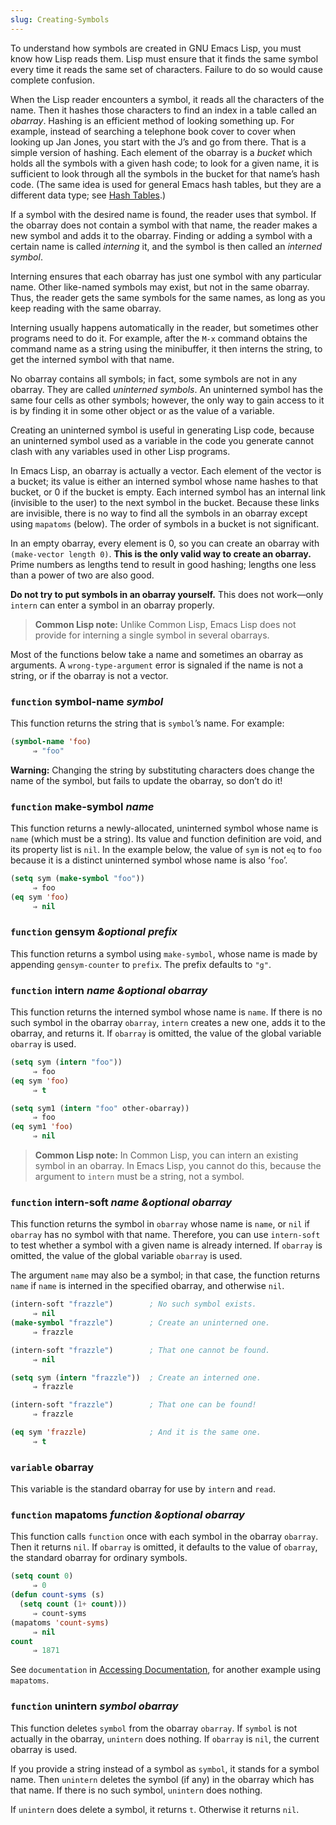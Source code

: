 ```yaml
---
slug: Creating-Symbols
---
```


To understand how symbols are created in GNU Emacs Lisp, you must know how Lisp reads them. Lisp must ensure that it finds the same symbol every time it reads the same set of characters. Failure to do so would cause complete confusion.

When the Lisp reader encounters a symbol, it reads all the characters of the name. Then it hashes those characters to find an index in a table called an *obarray*. Hashing is an efficient method of looking something up. For example, instead of searching a telephone book cover to cover when looking up Jan Jones, you start with the J’s and go from there. That is a simple version of hashing. Each element of the obarray is a *bucket* which holds all the symbols with a given hash code; to look for a given name, it is sufficient to look through all the symbols in the bucket for that name’s hash code. (The same idea is used for general Emacs hash tables, but they are a different data type; see [Hash Tables](/docs/elisp/Hash-Tables).)

If a symbol with the desired name is found, the reader uses that symbol. If the obarray does not contain a symbol with that name, the reader makes a new symbol and adds it to the obarray. Finding or adding a symbol with a certain name is called *interning* it, and the symbol is then called an *interned symbol*.

Interning ensures that each obarray has just one symbol with any particular name. Other like-named symbols may exist, but not in the same obarray. Thus, the reader gets the same symbols for the same names, as long as you keep reading with the same obarray.

Interning usually happens automatically in the reader, but sometimes other programs need to do it. For example, after the `M-x` command obtains the command name as a string using the minibuffer, it then interns the string, to get the interned symbol with that name.

No obarray contains all symbols; in fact, some symbols are not in any obarray. They are called *uninterned symbols*. An uninterned symbol has the same four cells as other symbols; however, the only way to gain access to it is by finding it in some other object or as the value of a variable.

Creating an uninterned symbol is useful in generating Lisp code, because an uninterned symbol used as a variable in the code you generate cannot clash with any variables used in other Lisp programs.

In Emacs Lisp, an obarray is actually a vector. Each element of the vector is a bucket; its value is either an interned symbol whose name hashes to that bucket, or 0 if the bucket is empty. Each interned symbol has an internal link (invisible to the user) to the next symbol in the bucket. Because these links are invisible, there is no way to find all the symbols in an obarray except using `mapatoms` (below). The order of symbols in a bucket is not significant.

In an empty obarray, every element is 0, so you can create an obarray with `(make-vector length 0)`. **This is the only valid way to create an obarray.** Prime numbers as lengths tend to result in good hashing; lengths one less than a power of two are also good.

**Do not try to put symbols in an obarray yourself.** This does not work—only `intern` can enter a symbol in an obarray properly.

> **Common Lisp note:** Unlike Common Lisp, Emacs Lisp does not provide for interning a single symbol in several obarrays.

Most of the functions below take a name and sometimes an obarray as arguments. A `wrong-type-argument` error is signaled if the name is not a string, or if the obarray is not a vector.

### <span className="tag function">`function`</span> **symbol-name** *symbol*

This function returns the string that is `symbol`’s name. For example:

```lisp
(symbol-name 'foo)
     ⇒ "foo"
```

**Warning:** Changing the string by substituting characters does change the name of the symbol, but fails to update the obarray, so don’t do it!

### <span className="tag function">`function`</span> **make-symbol** *name*

This function returns a newly-allocated, uninterned symbol whose name is `name` (which must be a string). Its value and function definition are void, and its property list is `nil`. In the example below, the value of `sym` is not `eq` to `foo` because it is a distinct uninterned symbol whose name is also ‘`foo`’.

```lisp
(setq sym (make-symbol "foo"))
     ⇒ foo
(eq sym 'foo)
     ⇒ nil
```

### <span className="tag function">`function`</span> **gensym** *\&optional prefix*

This function returns a symbol using `make-symbol`, whose name is made by appending `gensym-counter` to `prefix`. The prefix defaults to `"g"`.

### <span className="tag function">`function`</span> **intern** *name \&optional obarray*

This function returns the interned symbol whose name is `name`. If there is no such symbol in the obarray `obarray`, `intern` creates a new one, adds it to the obarray, and returns it. If `obarray` is omitted, the value of the global variable `obarray` is used.

```lisp
(setq sym (intern "foo"))
     ⇒ foo
(eq sym 'foo)
     ⇒ t

(setq sym1 (intern "foo" other-obarray))
     ⇒ foo
(eq sym1 'foo)
     ⇒ nil
```

> **Common Lisp note:** In Common Lisp, you can intern an existing symbol in an obarray. In Emacs Lisp, you cannot do this, because the argument to `intern` must be a string, not a symbol.

### <span className="tag function">`function`</span> **intern-soft** *name \&optional obarray*

This function returns the symbol in `obarray` whose name is `name`, or `nil` if `obarray` has no symbol with that name. Therefore, you can use `intern-soft` to test whether a symbol with a given name is already interned. If `obarray` is omitted, the value of the global variable `obarray` is used.

The argument `name` may also be a symbol; in that case, the function returns `name` if `name` is interned in the specified obarray, and otherwise `nil`.

```lisp
(intern-soft "frazzle")        ; No such symbol exists.
     ⇒ nil
(make-symbol "frazzle")        ; Create an uninterned one.
     ⇒ frazzle
```

```lisp
(intern-soft "frazzle")        ; That one cannot be found.
     ⇒ nil
```

```lisp
(setq sym (intern "frazzle"))  ; Create an interned one.
     ⇒ frazzle
```

```lisp
(intern-soft "frazzle")        ; That one can be found!
     ⇒ frazzle
```

```lisp
(eq sym 'frazzle)              ; And it is the same one.
     ⇒ t
```

### <span className="tag variable">`variable`</span> **obarray**

This variable is the standard obarray for use by `intern` and `read`.

### <span className="tag function">`function`</span> **mapatoms** *function \&optional obarray*

This function calls `function` once with each symbol in the obarray `obarray`. Then it returns `nil`. If `obarray` is omitted, it defaults to the value of `obarray`, the standard obarray for ordinary symbols.

```lisp
(setq count 0)
     ⇒ 0
(defun count-syms (s)
  (setq count (1+ count)))
     ⇒ count-syms
(mapatoms 'count-syms)
     ⇒ nil
count
     ⇒ 1871
```

See `documentation` in [Accessing Documentation](/docs/elisp/Accessing-Documentation), for another example using `mapatoms`.

### <span className="tag function">`function`</span> **unintern** *symbol obarray*

This function deletes `symbol` from the obarray `obarray`. If `symbol` is not actually in the obarray, `unintern` does nothing. If `obarray` is `nil`, the current obarray is used.

If you provide a string instead of a symbol as `symbol`, it stands for a symbol name. Then `unintern` deletes the symbol (if any) in the obarray which has that name. If there is no such symbol, `unintern` does nothing.

If `unintern` does delete a symbol, it returns `t`. Otherwise it returns `nil`.
